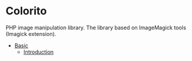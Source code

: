 # Colorito

PHP image manipulation library. The library based on ImageMagick tools (Imagick extension). 

 * [Basic](docs/en/basic/introduction.md)
   * [Introduction](docs/en/basic/introduction.md)
